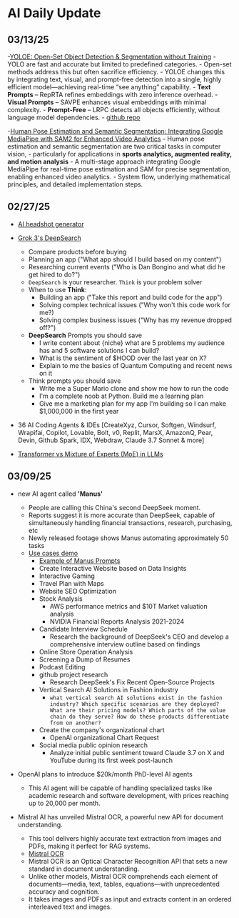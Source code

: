 # AI Daily Update
## 03/13/25
-[YOLOE: Open-Set Object Detection & Segmentation without Training](https://arxiv.org/abs/2503.07465)
    - YOLO are fast and accurate but limited to predefined categories. 
    - Open-set methods address this but often sacrifice efficiency. 
    - YOLOE changes this by integrating text, visual, and prompt-free detection into a single, highly efficient model—achieving real-time “see anything” capability.
    - **Text Prompts** – RepRTA refines embeddings with zero inference overhead.
    - **Visual Prompts** – SAVPE enhances visual embeddings with minimal complexity.
    - **Prompt-Free** – LRPC detects all objects efficiently, without language model dependencies.
    - [github repo](https://github.com/THU-MIG/yoloe)

-[Human Pose Estimation and Semantic Segmentation: Integrating Google MediaPipe with SAM2 for Enhanced Video Analytics](https://medium.com/@surajagrahari330/human-pose-estimation-and-semantic-segmentation-integrating-google-mediapipe-with-sam2-for-5ce950da5540)
    - Human pose estimation and semantic segmentation are two critical tasks in computer vision, 
        - particularly for applications in **sports analytics, augmented reality, and motion analysis**
    - A multi-stage approach integrating Google MediaPipe for real-time pose estimation and SAM for precise segmentation, enabling enhanced video analytics. 
    - System flow, underlying mathematical principles, and detailed implementation steps.

## 02/27/25
- [AI headshot generator](betterpic.io/?via=farhan)
- [Grok 3's DeepSearch](https://x.com/AlexFinnX/status/1894094168881869243) 
    - Compare products before buying
    - Planning an app ("What app should I build based on my content")
    - Researching current events ("Who is Dan Bongino and what did he get hired to do?")
    - `DeepSearch` is your researcher. `Think` is your problem solver
    - When to use **Think**:
        - Building an app ("Take this report and build code for the app")
        - Solving complex technical issues ("Why won't this code work for me?)
        - Solving complex business issues ("Why has my revenue dropped off?")
    - **DeepSearch** Prompts you should save
        - I write content about {niche} what are 5 problems my audience has and 5 software solutions I can build?
        - What is the sentiment of $HOOD over the last year on X?
        - Explain to me the basics of Quantum Computing and recent news on it
    - Think prompts you should save
        - Write me a Super Mario clone and show me how to run the code
        - I'm a complete noob at Python. Build me a learning plan
        - Give me a marketing plan for my app I'm building so I can make $1,000,000 in the first year

- 36 AI Coding Agents & IDEs
    [CreateXyz, Cursor, Softgen, Windsurf, Wrapifai, Copilot, Lovable, Bolt, v0, Replit, MarsX, AmazonQ, Pear, 
     Devin, Github Spark, IDX, Webdraw, Claude 3.7 Sonnet & more]
- [Transformer vs Mixture of Experts (MoE) in LLMs](https://x.com/_avichawla/status/1894273625681007010)


## 03/09/25
- new AI agent called **'Manus'** 
    - People are calling this China's second DeepSeek moment.
    - Reports suggest it is more accurate than DeepSeek, capable of simultaneously handling financial transactions, research, purchasing, etc
    - Newly released footage shows Manus automating approximately 50 tasks
    - [Use cases demo](https://manus.im/)
        - [Example of Manus Prompts](https://x.com/godofprompt/status/1898647301922627739) 
        - Create Interactive Website based on Data Insights
        - Interactive Gaming
        - Travel Plan with Maps
        - Website SEO Optimization
        - Stock Analysis
            - AWS performance metrics and $10T Market valuation analysis
            - NVIDIA Financial Reports Analysis 2021-2024
        - Candidate Interview Schedule
            - Research the background of DeepSeek's CEO and develop a comprehensive interview outline based on findings
        - Online Store Operation Analysis
        - Screening a Dump of Resumes
        - Podcast Editing
        - github project research
            - Research DeepSeek's Fix Recent Open-Source Projects
        - Vertical Search AI Solutions in Fashion industry
            - `what vertical search AI solutions exist in the fashion industry? Which specific scenarios
                are they deployed? What are their pricing models? Which parts of the value chain do they
                serve? How do these products differentiate from on another?` 
        - Create the company's organizational chart
            - OpenAI organizational Chart Request
        - Social media public opinion research
            - Analyze initial public sentiment toward Claude 3.7 on X and YouTube during its first week post-launch

- OpenAI plans to introduce $20k/month PhD-level AI agents
    - This AI agent will be capable of handling specialized tasks like academic research and software development, with prices reaching up to 20,000 per month.

- Mistral AI has unveiled Mistral OCR, a powerful new API for document understanding.
    - This tool delivers highly accurate text extraction from images and PDFs, making it perfect for RAG systems. 
    - [Mistral OCR](https://mistral.ai/en/news/mistral-ocr)
    - Mistral OCR is an Optical Character Recognition API that sets a new standard in document understanding. 
    - Unlike other models, Mistral OCR comprehends each element of documents—media, text, tables, equations—with unprecedented accuracy and cognition. 
    - It takes images and PDFs as input and extracts content in an ordered interleaved text and images.  


